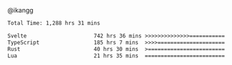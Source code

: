 @ikangg
<!--START_SECTION:waka-->

```txt
Total Time: 1,288 hrs 31 mins

Svelte                     742 hrs 36 mins >>>>>>>>>>>>>>===========   56.93 %
TypeScript                 185 hrs 7 mins  >>>>=====================   14.19 %
Rust                       40 hrs 30 mins  >========================   03.11 %
Lua                        21 hrs 35 mins  =========================   01.66 %
```

<!--END_SECTION:waka-->
